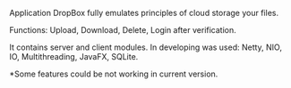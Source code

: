 Application DropBox fully emulates principles of cloud storage your files.

Functions: Upload, Download, Delete, Login after verification.

It contains server and client modules.
In developing was used: Netty, NIO, IO, Multithreading, JavaFX, SQLite.

*Some features could be not working in current version.